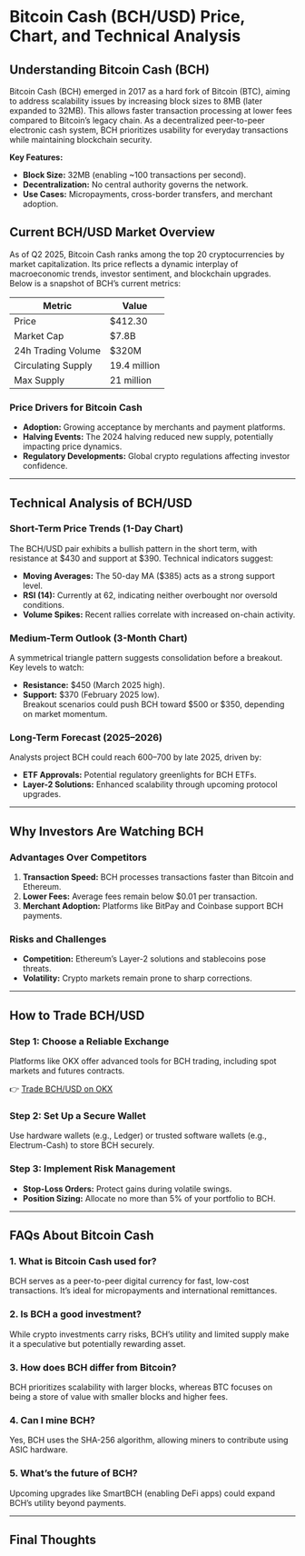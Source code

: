 # Bitcoin Cash (BCH/USD) Price, Chart, and Technical Analysis  

## Understanding Bitcoin Cash (BCH)  

Bitcoin Cash (BCH) emerged in 2017 as a hard fork of Bitcoin (BTC), aiming to address scalability issues by increasing block sizes to 8MB (later expanded to 32MB). This allows faster transaction processing at lower fees compared to Bitcoin’s legacy chain. As a decentralized peer-to-peer electronic cash system, BCH prioritizes usability for everyday transactions while maintaining blockchain security.  

**Key Features:**  
- **Block Size:** 32MB (enabling ~100 transactions per second).  
- **Decentralization:** No central authority governs the network.  
- **Use Cases:** Micropayments, cross-border transfers, and merchant adoption.  

## Current BCH/USD Market Overview  

As of Q2 2025, Bitcoin Cash ranks among the top 20 cryptocurrencies by market capitalization. Its price reflects a dynamic interplay of macroeconomic trends, investor sentiment, and blockchain upgrades. Below is a snapshot of BCH’s current metrics:  

| **Metric**          | **Value**                |  
|----------------------|--------------------------|  
| Price                | $412.30                  |  
| Market Cap           | $7.8B                    |  
| 24h Trading Volume   | $320M                    |  
| Circulating Supply   | 19.4 million             |  
| Max Supply           | 21 million               |  

### Price Drivers for Bitcoin Cash  
- **Adoption:** Growing acceptance by merchants and payment platforms.  
- **Halving Events:** The 2024 halving reduced new supply, potentially impacting price dynamics.  
- **Regulatory Developments:** Global crypto regulations affecting investor confidence.  

---

## Technical Analysis of BCH/USD  

### Short-Term Price Trends (1-Day Chart)  
The BCH/USD pair exhibits a bullish pattern in the short term, with resistance at $430 and support at $390. Technical indicators suggest:  
- **Moving Averages:** The 50-day MA ($385) acts as a strong support level.  
- **RSI (14):** Currently at 62, indicating neither overbought nor oversold conditions.  
- **Volume Spikes:** Recent rallies correlate with increased on-chain activity.  

### Medium-Term Outlook (3-Month Chart)  
A symmetrical triangle pattern suggests consolidation before a breakout. Key levels to watch:  
- **Resistance:** $450 (March 2025 high).  
- **Support:** $370 (February 2025 low).  
Breakout scenarios could push BCH toward $500 or $350, depending on market momentum.  

### Long-Term Forecast (2025–2026)  
Analysts project BCH could reach $600–$700 by late 2025, driven by:  
- **ETF Approvals:** Potential regulatory greenlights for BCH ETFs.  
- **Layer-2 Solutions:** Enhanced scalability through upcoming protocol upgrades.  

---

## Why Investors Are Watching BCH  

### Advantages Over Competitors  
1. **Transaction Speed:** BCH processes transactions faster than Bitcoin and Ethereum.  
2. **Lower Fees:** Average fees remain below $0.01 per transaction.  
3. **Merchant Adoption:** Platforms like BitPay and Coinbase support BCH payments.  

### Risks and Challenges  
- **Competition:** Ethereum’s Layer-2 solutions and stablecoins pose threats.  
- **Volatility:** Crypto markets remain prone to sharp corrections.  

---

## How to Trade BCH/USD  

### Step 1: Choose a Reliable Exchange  
Platforms like OKX offer advanced tools for BCH trading, including spot markets and futures contracts.  

👉 [Trade BCH/USD on OKX](https://bit.ly/okx-bonus)  

### Step 2: Set Up a Secure Wallet  
Use hardware wallets (e.g., Ledger) or trusted software wallets (e.g., Electrum-Cash) to store BCH securely.  

### Step 3: Implement Risk Management  
- **Stop-Loss Orders:** Protect gains during volatile swings.  
- **Position Sizing:** Allocate no more than 5% of your portfolio to BCH.  

---

## FAQs About Bitcoin Cash  

### 1. What is Bitcoin Cash used for?  
BCH serves as a peer-to-peer digital currency for fast, low-cost transactions. It’s ideal for micropayments and international remittances.  

### 2. Is BCH a good investment?  
While crypto investments carry risks, BCH’s utility and limited supply make it a speculative but potentially rewarding asset.  

### 3. How does BCH differ from Bitcoin?  
BCH prioritizes scalability with larger blocks, whereas BTC focuses on being a store of value with smaller blocks and higher fees.  

### 4. Can I mine BCH?  
Yes, BCH uses the SHA-256 algorithm, allowing miners to contribute using ASIC hardware.  

### 5. What’s the future of BCH?  
Upcoming upgrades like SmartBCH (enabling DeFi apps) could expand BCH’s utility beyond payments.  

---

## Final Thoughts  

